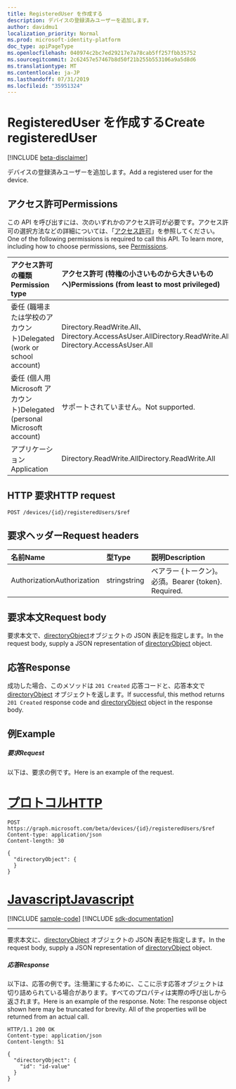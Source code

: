 ```yaml
---
title: RegisteredUser を作成する
description: デバイスの登録済みユーザーを追加します。
author: davidmu1
localization_priority: Normal
ms.prod: microsoft-identity-platform
doc_type: apiPageType
ms.openlocfilehash: 040974c2bc7ed29217e7a78cab5ff257fbb35752
ms.sourcegitcommit: 2c62457e57467b8d50f21b255b553106a9a5d8d6
ms.translationtype: MT
ms.contentlocale: ja-JP
ms.lasthandoff: 07/31/2019
ms.locfileid: "35951324"
---
```

# <a name="create-registereduser"></a><span data-ttu-id="d2e80-103">RegisteredUser を作成する</span><span class="sxs-lookup"><span data-stu-id="d2e80-103">Create registeredUser</span></span>

[!INCLUDE [beta-disclaimer](../../includes/beta-disclaimer.md)]

<span data-ttu-id="d2e80-104">デバイスの登録済みユーザーを追加します。</span><span class="sxs-lookup"><span data-stu-id="d2e80-104">Add a registered user for the device.</span></span>

## <a name="permissions"></a><span data-ttu-id="d2e80-105">アクセス許可</span><span class="sxs-lookup"><span data-stu-id="d2e80-105">Permissions</span></span>
<span data-ttu-id="d2e80-p101">この API を呼び出すには、次のいずれかのアクセス許可が必要です。アクセス許可の選択方法などの詳細については、「[アクセス許可](/graph/permissions-reference)」を参照してください。</span><span class="sxs-lookup"><span data-stu-id="d2e80-p101">One of the following permissions is required to call this API. To learn more, including how to choose permissions, see [Permissions](/graph/permissions-reference).</span></span>


|<span data-ttu-id="d2e80-108">アクセス許可の種類</span><span class="sxs-lookup"><span data-stu-id="d2e80-108">Permission type</span></span>      | <span data-ttu-id="d2e80-109">アクセス許可 (特権の小さいものから大きいものへ)</span><span class="sxs-lookup"><span data-stu-id="d2e80-109">Permissions (from least to most privileged)</span></span>              |
|:--------------------|:---------------------------------------------------------|
|<span data-ttu-id="d2e80-110">委任 (職場または学校のアカウント)</span><span class="sxs-lookup"><span data-stu-id="d2e80-110">Delegated (work or school account)</span></span> | <span data-ttu-id="d2e80-111">Directory.ReadWrite.All、Directory.AccessAsUser.All</span><span class="sxs-lookup"><span data-stu-id="d2e80-111">Directory.ReadWrite.All, Directory.AccessAsUser.All</span></span>    |
|<span data-ttu-id="d2e80-112">委任 (個人用 Microsoft アカウント)</span><span class="sxs-lookup"><span data-stu-id="d2e80-112">Delegated (personal Microsoft account)</span></span> | <span data-ttu-id="d2e80-113">サポートされていません。</span><span class="sxs-lookup"><span data-stu-id="d2e80-113">Not supported.</span></span>    |
|<span data-ttu-id="d2e80-114">アプリケーション</span><span class="sxs-lookup"><span data-stu-id="d2e80-114">Application</span></span> | <span data-ttu-id="d2e80-115">Directory.ReadWrite.All</span><span class="sxs-lookup"><span data-stu-id="d2e80-115">Directory.ReadWrite.All</span></span> |

## <a name="http-request"></a><span data-ttu-id="d2e80-116">HTTP 要求</span><span class="sxs-lookup"><span data-stu-id="d2e80-116">HTTP request</span></span>
<!-- { "blockType": "ignored" } -->
```http
POST /devices/{id}/registeredUsers/$ref

```
## <a name="request-headers"></a><span data-ttu-id="d2e80-117">要求ヘッダー</span><span class="sxs-lookup"><span data-stu-id="d2e80-117">Request headers</span></span>
| <span data-ttu-id="d2e80-118">名前</span><span class="sxs-lookup"><span data-stu-id="d2e80-118">Name</span></span>       | <span data-ttu-id="d2e80-119">型</span><span class="sxs-lookup"><span data-stu-id="d2e80-119">Type</span></span> | <span data-ttu-id="d2e80-120">説明</span><span class="sxs-lookup"><span data-stu-id="d2e80-120">Description</span></span>|
|:---------------|:--------|:----------|
| <span data-ttu-id="d2e80-121">Authorization</span><span class="sxs-lookup"><span data-stu-id="d2e80-121">Authorization</span></span>  | <span data-ttu-id="d2e80-122">string</span><span class="sxs-lookup"><span data-stu-id="d2e80-122">string</span></span>  | <span data-ttu-id="d2e80-p102">ベアラー {トークン}。必須。</span><span class="sxs-lookup"><span data-stu-id="d2e80-p102">Bearer {token}. Required.</span></span> |

## <a name="request-body"></a><span data-ttu-id="d2e80-125">要求本文</span><span class="sxs-lookup"><span data-stu-id="d2e80-125">Request body</span></span>
<span data-ttu-id="d2e80-126">要求本文で、[directoryObject](../resources/directoryobject.md)オブジェクトの JSON 表記を指定します。</span><span class="sxs-lookup"><span data-stu-id="d2e80-126">In the request body, supply a JSON representation of [directoryObject](../resources/directoryobject.md) object.</span></span>

## <a name="response"></a><span data-ttu-id="d2e80-127">応答</span><span class="sxs-lookup"><span data-stu-id="d2e80-127">Response</span></span>

<span data-ttu-id="d2e80-128">成功した場合、このメソッドは `201 Created` 応答コードと、応答本文で [directoryObject](../resources/directoryobject.md) オブジェクトを返します。</span><span class="sxs-lookup"><span data-stu-id="d2e80-128">If successful, this method returns `201 Created` response code and [directoryObject](../resources/directoryobject.md) object in the response body.</span></span>

## <a name="example"></a><span data-ttu-id="d2e80-129">例</span><span class="sxs-lookup"><span data-stu-id="d2e80-129">Example</span></span>
##### <a name="request"></a><span data-ttu-id="d2e80-130">要求</span><span class="sxs-lookup"><span data-stu-id="d2e80-130">Request</span></span>
<span data-ttu-id="d2e80-131">以下は、要求の例です。</span><span class="sxs-lookup"><span data-stu-id="d2e80-131">Here is an example of the request.</span></span>

# <a name="httptabhttp"></a>[<span data-ttu-id="d2e80-132">プロトコル</span><span class="sxs-lookup"><span data-stu-id="d2e80-132">HTTP</span></span>](#tab/http)
<!-- {
  "blockType": "request",
  "name": "create_directoryobject_from_device"
}-->
```http
POST https://graph.microsoft.com/beta/devices/{id}/registeredUsers/$ref
Content-type: application/json
Content-length: 30

{
  "directoryObject": {
  }
}
```
# <a name="javascripttabjavascript"></a>[<span data-ttu-id="d2e80-133">Javascript</span><span class="sxs-lookup"><span data-stu-id="d2e80-133">Javascript</span></span>](#tab/javascript)
[!INCLUDE [sample-code](../includes/snippets/javascript/create-directoryobject-from-device-javascript-snippets.md)]
[!INCLUDE [sdk-documentation](../includes/snippets/snippets-sdk-documentation-link.md)]

---

<span data-ttu-id="d2e80-134">要求本文に、[directoryObject](../resources/directoryobject.md) オブジェクトの JSON 表記を指定します。</span><span class="sxs-lookup"><span data-stu-id="d2e80-134">In the request body, supply a JSON representation of [directoryObject](../resources/directoryobject.md) object.</span></span>
##### <a name="response"></a><span data-ttu-id="d2e80-135">応答</span><span class="sxs-lookup"><span data-stu-id="d2e80-135">Response</span></span>
<span data-ttu-id="d2e80-p103">以下は、応答の例です。注:簡潔にするために、ここに示す応答オブジェクトは切り詰められている場合があります。すべてのプロパティは実際の呼び出しから返されます。</span><span class="sxs-lookup"><span data-stu-id="d2e80-p103">Here is an example of the response. Note: The response object shown here may be truncated for brevity. All of the properties will be returned from an actual call.</span></span>
<!-- {
  "blockType": "response",
  "truncated": true,
  "@odata.type": "microsoft.graph.directoryObject"
} -->
```http
HTTP/1.1 200 OK
Content-type: application/json
Content-length: 51

{
  "directoryObject": {
    "id": "id-value"
  }
}
```

<!-- uuid: 8fcb5dbc-d5aa-4681-8e31-b001d5168d79
2015-10-25 14:57:30 UTC -->
<!--
{
  "type": "#page.annotation",
  "description": "Create registeredUser",
  "keywords": "",
  "section": "documentation",
  "tocPath": "",
  "suppressions": [
  ]
}
-->
